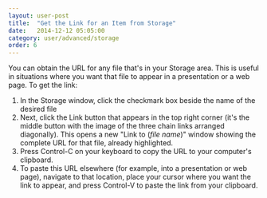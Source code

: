 ```yaml
---
layout: user-post
title:  "Get the Link for an Item from Storage"
date:   2014-12-12 05:05:00
category: user/advanced/storage
order: 6
---
```


You can obtain the URL for any file that's in your Storage area. This is useful in situations where you want that file to appear in a presentation or a web page. To get the link:

1. In the Storage window, click the checkmark box beside the name of the desired file
2. Next, click the Link button that appears in the top right corner (it's the middle button with the image of the three chain links arranged diagonally). This opens a new "Link to (*file name*)" window showing the complete URL for that file, already highlighted.
3. Press Control-C on your keyboard to copy the URL to your computer's clipboard.
4. To paste this URL elsewhere (for example, into a presentation or web page), navigate to that location, place your cursor where you want the link to appear, and press Control-V to paste the link from your clipboard.

